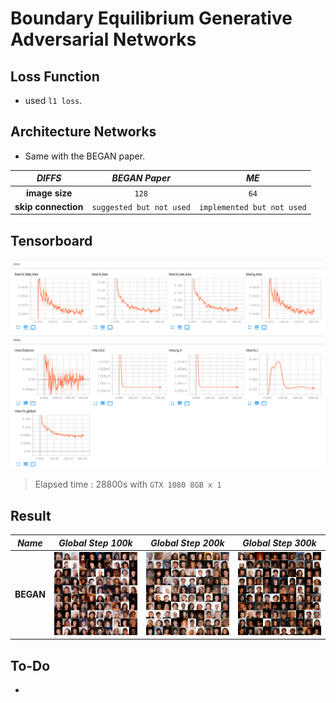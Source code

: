 # Boundary Equilibrium Generative Adversarial Networks

## Loss Function

* used ```l1 loss```.

## Architecture Networks

* Same with the BEGAN paper.

*DIFFS* | *BEGAN Paper* | *ME*  |
 :---:  |     :---:      | :---: |
 **image size** | ``128`` | ``64`` |
 **skip connection** | ``suggested but not used`` | ``implemented but not used`` |
 
## Tensorboard

![result](./began_tb.png)

> Elapsed time : 28800s with ``GTX 1080 8GB x 1``

## Result

*Name* | *Global Step 100k* | *Global Step 200k* | *Global Step 300k*
:---: | :---: | :---: | :---:
**BEGAN**     | ![img](./gen_img/train_100000.png) | ![img](./gen_img/train_200000.png) | ![img](./gen_img/train_300000.png)

## To-Do
* 
